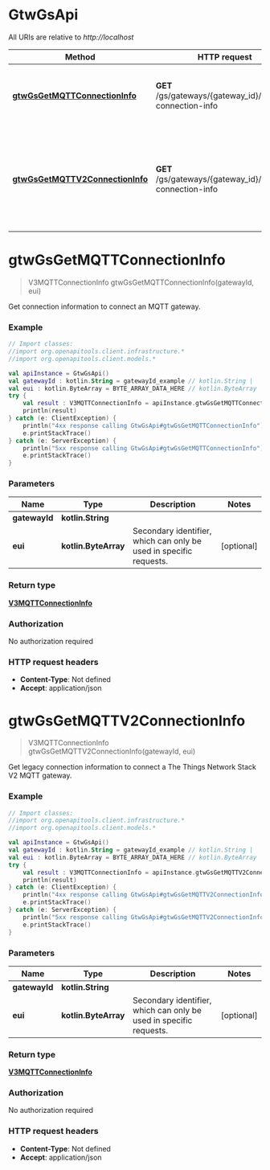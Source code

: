 # GtwGsApi

All URIs are relative to *http://localhost*

Method | HTTP request | Description
------------- | ------------- | -------------
[**gtwGsGetMQTTConnectionInfo**](GtwGsApi.md#gtwGsGetMQTTConnectionInfo) | **GET** /gs/gateways/{gateway_id}/mqtt-connection-info | Get connection information to connect an MQTT gateway.
[**gtwGsGetMQTTV2ConnectionInfo**](GtwGsApi.md#gtwGsGetMQTTV2ConnectionInfo) | **GET** /gs/gateways/{gateway_id}/mqttv2-connection-info | Get legacy connection information to connect a The Things Network Stack V2 MQTT gateway.


<a name="gtwGsGetMQTTConnectionInfo"></a>
# **gtwGsGetMQTTConnectionInfo**
> V3MQTTConnectionInfo gtwGsGetMQTTConnectionInfo(gatewayId, eui)

Get connection information to connect an MQTT gateway.

### Example
```kotlin
// Import classes:
//import org.openapitools.client.infrastructure.*
//import org.openapitools.client.models.*

val apiInstance = GtwGsApi()
val gatewayId : kotlin.String = gatewayId_example // kotlin.String | 
val eui : kotlin.ByteArray = BYTE_ARRAY_DATA_HERE // kotlin.ByteArray | Secondary identifier, which can only be used in specific requests.
try {
    val result : V3MQTTConnectionInfo = apiInstance.gtwGsGetMQTTConnectionInfo(gatewayId, eui)
    println(result)
} catch (e: ClientException) {
    println("4xx response calling GtwGsApi#gtwGsGetMQTTConnectionInfo")
    e.printStackTrace()
} catch (e: ServerException) {
    println("5xx response calling GtwGsApi#gtwGsGetMQTTConnectionInfo")
    e.printStackTrace()
}
```

### Parameters

Name | Type | Description  | Notes
------------- | ------------- | ------------- | -------------
 **gatewayId** | **kotlin.String**|  |
 **eui** | **kotlin.ByteArray**| Secondary identifier, which can only be used in specific requests. | [optional]

### Return type

[**V3MQTTConnectionInfo**](V3MQTTConnectionInfo.md)

### Authorization

No authorization required

### HTTP request headers

 - **Content-Type**: Not defined
 - **Accept**: application/json

<a name="gtwGsGetMQTTV2ConnectionInfo"></a>
# **gtwGsGetMQTTV2ConnectionInfo**
> V3MQTTConnectionInfo gtwGsGetMQTTV2ConnectionInfo(gatewayId, eui)

Get legacy connection information to connect a The Things Network Stack V2 MQTT gateway.

### Example
```kotlin
// Import classes:
//import org.openapitools.client.infrastructure.*
//import org.openapitools.client.models.*

val apiInstance = GtwGsApi()
val gatewayId : kotlin.String = gatewayId_example // kotlin.String | 
val eui : kotlin.ByteArray = BYTE_ARRAY_DATA_HERE // kotlin.ByteArray | Secondary identifier, which can only be used in specific requests.
try {
    val result : V3MQTTConnectionInfo = apiInstance.gtwGsGetMQTTV2ConnectionInfo(gatewayId, eui)
    println(result)
} catch (e: ClientException) {
    println("4xx response calling GtwGsApi#gtwGsGetMQTTV2ConnectionInfo")
    e.printStackTrace()
} catch (e: ServerException) {
    println("5xx response calling GtwGsApi#gtwGsGetMQTTV2ConnectionInfo")
    e.printStackTrace()
}
```

### Parameters

Name | Type | Description  | Notes
------------- | ------------- | ------------- | -------------
 **gatewayId** | **kotlin.String**|  |
 **eui** | **kotlin.ByteArray**| Secondary identifier, which can only be used in specific requests. | [optional]

### Return type

[**V3MQTTConnectionInfo**](V3MQTTConnectionInfo.md)

### Authorization

No authorization required

### HTTP request headers

 - **Content-Type**: Not defined
 - **Accept**: application/json

